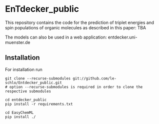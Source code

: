 # EnTdecker_public
This repository contains the code for the prediction of triplet energies and spin populations of organic molecules as described in this paper: TBA

The models can also be used in a web application: entdecker.uni-muenster.de

## Installation
For installation run
```
git clone --recurse-submodules git://github.com/le-schlo/Entdecker_public.git
# option --recurse-submodules is required in order to clone the respective submodules

cd entdecker_public
pip install -r requirements.txt

cd EasyChemML
pip install ./
```
